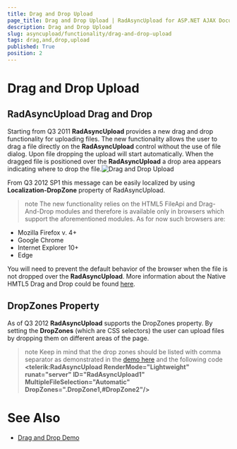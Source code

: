```yaml
---
title: Drag and Drop Upload
page_title: Drag and Drop Upload | RadAsyncUpload for ASP.NET AJAX Documentation
description: Drag and Drop Upload
slug: asyncupload/functionality/drag-and-drop-upload
tags: drag,and,drop,upload
published: True
position: 2
---
```


# Drag and Drop Upload



## RadAsyncUpload Drag and Drop

Starting from Q3 2011 **RadAsyncUpload** provides a new drag and drop functionality for uploading files. The new functionality allows the user to drag a file directly on the **RadAsyncUpload** control without the use of file dialog. Upon file dropping the upload will start automatically. When the dragged file is positioned over the **RadAsyncUpload** a drop area appears indicating where to drop the file.![Drag and Drop Upload](images/asyncupload-draganddropupload.png)

From Q3 2012 SP1 this message can be easily localized by using **Localization-DropZone** property of RadAsyncUpload.

>note The new functionality relies on the HTML5 FileApi and Drag-And-Drop modules and therefore is available only in browsers which support the aforementioned modules.
>As for now such browsers are:
>
* Mozilla Firefox v. 4+
* Google Chrome
* Internet Explorer 10+
* Edge


You will need to prevent the default behavior of the browser when the file is not dropped over the **RadAsyncUpload**. More information about the Native HMTL5 Drag and Drop could be found [here](http://www.html5rocks.com/en/tutorials/dnd/basics/).

## DropZones Property

As of Q3 2012 **RadAsyncUpload** supports the DropZones property. By setting the **DropZones** (which are CSS selectors) the user can upload files by dropping them on different areas of the page.

>note Keep in mind that the drop zones should be listed with comma separator as demonstrated in the [demo here](https://demos.telerik.com/aspnet-ajax/asyncupload/examples/draganddrop/defaultcs.aspx) and the following code **\<telerik:RadAsyncUpload RenderMode="Lightweight" runat="server" ID="RadAsyncUpload1" MultipleFileSelection="Automatic" DropZones=".DropZone1,\#DropZone2"/\>** 
>

# See Also

 * [Drag and Drop Demo](https://demos.telerik.com/aspnet-ajax/asyncupload/examples/draganddrop/defaultcs.aspx?product=asyncupload)
